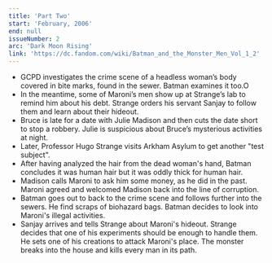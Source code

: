 ```yaml
---
title: 'Part Two'
start: 'February, 2006'
end: null
issueNumber: 2
arc: 'Dark Moon Rising'
link: 'https://dc.fandom.com/wiki/Batman_and_the_Monster_Men_Vol_1_2'
---
```


- GCPD investigates the crime scene of a headless woman’s body covered in bite marks, found in the sewer. Batman examines it too.O
- In the meantime, some of Maroni’s men show up at Strange’s lab to remind him about his debt. Strange orders his servant Sanjay to follow them and learn about their hideout.
- Bruce is late for a date with Julie Madison and then cuts the date short to stop a robbery. Julie is suspicious about Bruce’s mysterious activities at night.
- Later, Professor Hugo Strange visits Arkham Asylum to get another "test subject".
- After having analyzed the hair from the dead woman's hand, Batman concludes it was human hair but it was oddly thick for human hair.
- Madison calls Maroni to ask him some money, as he did in the past. Maroni agreed and welcomed Madison back into the line of corruption.
- Batman goes out to back to the crime scene and follows further into the sewers. He find scraps of biohazard bags. Batman decides to look into Maroni's illegal activities.
- Sanjay arrives and tells Strange about Maroni's hideout. Strange decides that one of his experiments should be enough to handle them. He sets one of his creations to attack Maroni's place. The monster breaks into the house and kills every man in its path.
